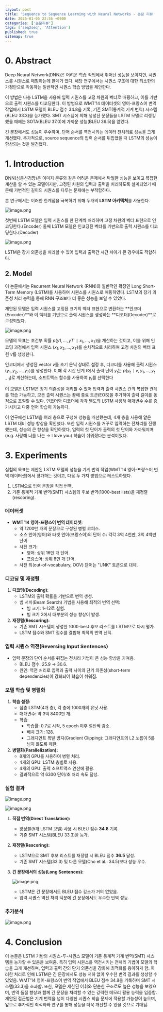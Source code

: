 ```yaml
---
layout: post
title: 'Sequence to Sequence Learning with Neural Networks - 논문 리뷰'
date: 2025-01-05 22:56 +0900
categories: ['논문리뷰']
tags: ['seq2seq', 'Attention']
published: true
sitemap: true
---
```


# 0. Abstract

Deep Neural Network(DNN)은 어려운 학습 작업에서 뛰어난 성능을 보이지만, 시퀀스를 시퀀스로 매핑하는데 한계가 있다. 해당 연구에서는 시퀀스 구조에 대한 최소한의 가정만으로 작동하는 일반적인 시퀀스 학습 방법을 제안한다. 

이 방법은 다층 LSTM을 사용해 입력 시퀀스를 고정 차원의 벡터로 매핑하고, 이를 기반으로 출력 시퀀스를 디코딩한다. 이 방법으로 WMT’14 데이터셋의 영어-프랑스어 번역 작업에서 LSTM 모델이 BLEU 점수 34.8을 기록, 기존 SMT(통계적 기계 번역) 시스템(BLEU 33.3)을 능가했다. SMT 시스템에 의해 생성된 문장들을 LSTM 모델로 리랭킹했을 때에는 SOTA(BLEU 37.0)에 가까운 성능(BLEU 36.5)을 얻었다.

긴 문장에서도 성능이 우수하며, 단어 순서를 역전시키는 데이터 전처리로 성능을 크게 개선했다. 추가적으로, source sequence의 입력 순서를 뒤집었을 때 LSTM의 성능이 향상되는 것을 발견했다.

# 1. Introduction

DNN(심층신경망)은 이미지 분류와 같은 어려운 문제에서 탁월한 성능을 보이고 복잡한 계산을 할 수 있는 모델이지만, 고정된 차원의 입력과 출력을 처리하도록 설계되었기 때문에 가변적인 길이의 시퀀스를 다루는 문제에는 부적합하다.

본 연구에서는 이러한 한계점을 극복하기 위해 두개의 **LSTM 아키텍쳐**를 사용한다.

![image.png](../assets/img/2025-01-05-seq2seq-논문-리뷰/image%200.png)

첫번째 LSTM 모델은 입력 시퀀스를 한 단계씩 처리하며 고정 차원의 벡터 표현으로 인코딩한다.(Encoder)
둘째 LSTM 모델은 인코딩된 벡터를 기반으로 출력 시퀀스를 디코딩한다.(Decoder)

![image.png](../assets/img/2025-01-05-seq2seq-논문-리뷰/image%201.png)

LSTM은 장기 의존성을 처리할 수 있어 입력과 출력간 시간 차이가 큰 경우에도 적합하다.

## 2. Model

이 논문에서는 Recurrent Neural Network (RNN)의 일반적인 확장인 Long Short-Term Memory (LSTM)를 사용하여 시퀀스를 시퀀스로 매핑하였다. LSTM의 장기 의존성 처리 능력을 통해 RNN 구조보다 더 좋은 성능을 보일 수 있었다.

제안된 모델은 입력 시퀀스를 고정된 크기의 벡터 표현으로 변환하는 **인코더(Encoder)**와 이 벡터를 기반으로 출력 시퀀스를 생성하는 **디코더(Decoder)**로 구성되었다.

![image.png](../assets/img/2025-01-05-seq2seq-논문-리뷰/image%202.png)

모델의 목표는 조건부 확률  $p(y1​,…,yT′​∣x_1​,…,x_T​)$을 계산하는 것이고, 이를 위해 인코딩 과정에서 입력 시퀀스  $(x_1,x_2,…,x_T)$를 순차적으로 처리하여 고정 차원의 벡터 표현 $v$를 생성한다. 

인코더에서 생성된 vector $v$를 초기 은닉 상태로 설정 후, 디코더를 사용해 출력 시퀀스  $(y_1,y_2,…,y_T)$를 생성한다. 이때 
각 시간 단계 $t$에서 출력 단어 $y_t$는 $p(y_t∣v,y_1,…,y_{t−1})$로 계산하는데, 소프트맥스 함수를 사용하여 $y_t$를 선택한다

이 모델은 LSTM은 장기 의존성을 처리할 수 있어 입력과 출력 시퀀스 간의 복잡한 관계를 학습 가능하고, 모든 출력 시퀀스는 끝에 종료 토큰(EOS)을 추가하여 출력 길이를 동적으로 조절할 수 있다. 인코더와 디코더에 각각 별도의 LSTM 사용해 매개변수 수를 증가시키고 다중 언어 학습이 가능하다.

이 연구에선 LSTM을 여러 층으로 구성해 성능을 개선했는데, 4개 층을 사용해 얕은 LSTM 대비 성능 향상을 확인했다. 또한 입력 시퀀스를 거꾸로 입력하는 전처리를 진행했는데, 성능의 큰 향상을 확인하였다, 입력의 첫 단어가 출력의 첫 단어와 가까워지며(e.g. 사랑해 너를 나는 → I love you) 학습이 쉬워졌다는 분석이었다.

# 3. Experiments

실험의 목표는 제안된 LSTM 모델의 성능을 기계 번역 작업(WMT’14 영어-프랑스어 번역 데이터셋)에서 평가하는 것이고, 다음 두 가지 방법으로 테스트하였다.

1. LSTM으로 입력 문장을 직접 번역.
2. 기존 통계적 기계 번역(SMT) 시스템의 후보 번역(1000-best lists)을 재정렬(rescoring).

### 데이터셋

- **WMT’14 영어-프랑스어 번역 데이터셋**:
    - 약 1200만 개의 문장으로 구성된 병렬 코퍼스.
    - 소스 언어(영어)와 타겟 언어(프랑스어)의 단어 수: 각각 3억 4천만, 3억 4백만 단어.
    - 사전 크기:
        - 영어: 상위 16만 개 단어.
        - 프랑스어: 상위 8만 개 단어.
    - 사전 외(out-of-vocabulary, OOV) 단어는 "UNK" 토큰으로 대체.

### 디코딩 및 재정렬

1. **디코딩(Decoding):**
    - LSTM의 출력 확률을 기반으로 번역 생성.
    - 빔 서치(Beam Search) 기법을 사용해 최적의 번역 선택:
        - 빔 크기: 1~12로 실험.
        - 빔 크기 2에서 대부분의 성능 향상이 발생.
2. **재정렬(Rescoring):**
    - 기존 SMT 시스템이 생성한 1000-best 후보 리스트를 LSTM으로 다시 평가.
    - LSTM 점수와 SMT 점수를 결합해 최적의 번역 선택.

### 입력 시퀀스 역전(Reversing Input Sentences)

- 입력 문장의 단어 순서를 뒤집는 전처리 기법이 큰 성능 향상을 가져옴.
    - BLEU 점수: 25.9 → 30.6.
    - 원인: 역전 처리로 입력과 출력 사이의 단기 의존성(short-term dependencies)이 강화되어 학습이 쉬워짐.

### 모델 학습 및 병렬화

1. **학습 설정:**
    - 심층 LSTM(4개 층), 각 층에 1000개의 유닛 사용.
    - 매개변수: 약 3억 8400만 개.
    - 학습:
        - 학습률: 0.7로 시작, 5 epoch 이후 절반씩 감소.
        - 배치 크기: 128.
        - 그래디언트 폭발 방지(Gradient Clipping): 그래디언트의 L2 노름이 5를 넘지 않도록 제한.
2. **병렬화(Parallelization):**
    - 8개의 GPU를 사용하여 병렬 처리.
    - 4개의 GPU: LSTM 층별로 사용.
    - 4개의 GPU: 출력 소프트맥스 연산에 활용.
    - 결과적으로 약 6300 단어/초 처리 속도 달성.

### 실험 결과

![image.png](../assets/img/2025-01-05-seq2seq-논문-리뷰/image%203.png)

![image.png](../assets/img/2025-01-05-seq2seq-논문-리뷰/image%204.png)

1. **직접 번역(Direct Translation):**
    - 앙상블(5개 LSTM 모델) 사용 시 BLEU 점수 **34.8** 기록.
    - 기존 SMT 시스템(BLEU 33.3)을 능가.
2. **재정렬(Rescoring):**
    - LSTM으로 SMT 후보 리스트를 재정렬 시 BLEU 점수 **36.5** 달성.
    - 기존 SMT 시스템(33.3) 및 다른 모델(Cho et al.: 34.5)보다 성능 우수.
3. **긴 문장에서의 성능(Long Sentences):**

    
    ![image.png](../assets/img/2025-01-05-seq2seq-논문-리뷰/image%205.png)
    
    - LSTM은 긴 문장에서도 BLEU 점수 감소가 거의 없었음.
    - 입력 시퀀스 역전 처리 덕분에 긴 문장에서도 우수한 번역 성능.

### 추가분석

![image.png](../assets/img/2025-01-05-seq2seq-논문-리뷰/image%206.png)

# 4. Conclusion

이 논문은 LSTM 기반의 시퀀스-투-시퀀스 모델이 기존 통계적 기계 번역(SMT) 시스템을 능가할 수 있음을 보여줌. 특히 입력 시퀀스를 역전시키는 전처리 기법이 모델의 학습을 크게 개선하며, 입력과 출력 간의 단기 의존성을 강화해 최적화를 용이하게 함. 이러한 처리로 인해 LSTM은 긴 문장에서도 성능 저하 없이 우수한 번역 결과를 생성할 수 있었음. WMT’14 영어-프랑스어 번역 작업에서 BLEU 점수 34.8을 기록하며 SMT 시스템(33.3)을 초과함. 또한, 모델은 제한된 어휘와 단순한 구조로도 높은 성능을 보였으며, 번역 품질 향상과 함께 긴 문장을 처리할 수 있는 강력한 메모리 활용 능력을 입증함. 제안된 접근법은 기계 번역을 넘어 다양한 시퀀스 학습 문제에 적용할 가능성이 높으며, 앞으로 추가적인 최적화와 연구를 통해 성능을 더욱 개선할 수 있을 것으로 기대됨.